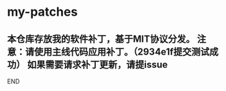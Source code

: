 # my-patches
**本仓库存放我的软件补丁，基于MIT协议分发。** 
**注意：请使用主线代码应用补丁。（2934e1f提交测试成功）** 
**如果需要请求补丁更新，请提issue**
---
END
